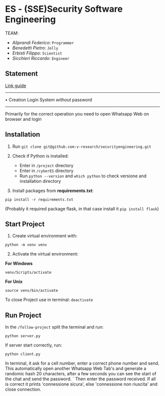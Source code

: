 # ES - (SSE)Security Software Engineering

TEAM:
- *Aliprandi Federico*: `Programmer`
- *Benedetti Pietro*: `Jolly`
- *Erbisti Filippo*: `Scientist`
- *Sicchieri Riccardo*: `Engineer`

## Statement

[Link guide](https://edu.v-research.it/security_engineering_2021/)

- - -
• Creation Login System *without* password
- - -

Primarily for the correct operation you need to open Whatsapp Web on browser and login

## Installation

1. Run `git clone git@github.com:v-research/securityengineering.git`

2. Check if Python is installed:
   - Enter in `/project` directory
   - Enter in `/cyberES` directory
   - Run `python --version` and `which python` to check versione and installation directory

3. Install packages from **requirements.txt**:
```
pip install -r requirements.txt 
```

(Probably it required package flask, in that case install it ```pip install flask```)

## Start Project

1. Create virtual environment with:
```
python -m venv venv
```

2. Activate the virtual environment:

**For Windows**
```
venv/Scripts/activate
```

**For Unix**
```
source venv/bin/activate
```

To close Project use in terminal: ```deactivate```


## Run Project

In the `/follow-project` split the terminal and run:

```
python server.py
```

If server start correctly, run:

```
python client.py
```

In terminal, it ask for a cell number, enter a correct phone number and send.
This automatically open another Whatsapp Web Tab's and generate a randomic hash 20 characters, 
after a few seconds you can see the start of the chat and send the password.
`
Then enter the password received. If all is correct it prints 'connessione sicura', else 'connessione non riuscita' and close connection. 
